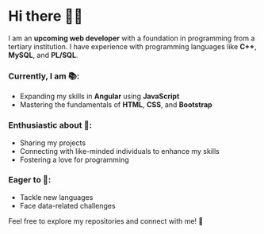 # Hi there 👋🏾

I am an **upcoming web developer** with a foundation in programming from a tertiary institution. I have experience with programming languages like **C++**, **MySQL**, and **PL/SQL**. 

### Currently, I am 📚:
- Expanding my skills in **Angular** using **JavaScript**
- Mastering the fundamentals of **HTML**, **CSS**, and **Bootstrap**

### Enthusiastic about 🚀:
- Sharing my projects
- Connecting with like-minded individuals to enhance my skills
- Fostering a love for programming

### Eager to 🎯:
- Tackle new languages
- Face data-related challenges

Feel free to explore my repositories and connect with me! 🌟
